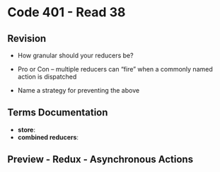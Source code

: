 # Code 401 - Read 38

## Revision

* How granular should your reducers be?

* Pro or Con – multiple reducers can “fire” when a commonly named action is dispatched

* Name a strategy for preventing the above

## Terms Documentation


* **store**: 
* **combined reducers**: 

## Preview - Redux - Asynchronous Actions